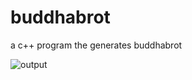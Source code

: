 # buddhabrot
a c++ program the generates buddhabrot

![output](https://user-images.githubusercontent.com/42456119/87256803-bbd00500-c463-11ea-885d-38d89aaf6ec8.png)
